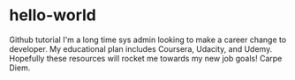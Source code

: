 # hello-world
Github tutorial
I'm a long time sys admin looking to make a career change to developer. My educational plan includes Coursera, Udacity, and Udemy. Hopefully these resources will rocket me towards my new job goals! Carpe Diem.

